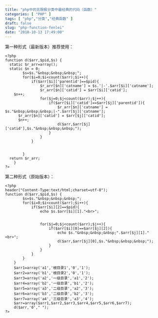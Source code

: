 ```yaml
---
title: "php中的无限极分类中最经典的代码（函数）"
categories: [ "PHP" ]
tags: [ "php","分类","经典函数" ]
draft: false
slug: "php-function-fenlei"
date: "2010-10-13 17:49:00"
---
```


第一种形式（最新版本）推荐使用：

    <?php
    function d($arr,$pid,$s) {
      static $r_arr=array();
      static $n = 0;
            $s=$s."&nbsp;&nbsp;&nbsp;";
            for($i=0;$i<count($arr);$i++){
                if($arr[$i]['parentid']==$pid){
                    $r_arr[$n]['catname'] = $s.'|-'.$arr[$i]['catname'];
                    $r_arr[$n]['catid'] = $arr[$i]['catid'];
        $n++;
                    for($j=0;$j<count($arr);$j++){
                        if($arr[$i]['catid']==$arr[$j]['parentid']){
                            $r_arr[$n]['catname'] = $s."&nbsp;&nbsp;&nbsp;|-".$arr[$j]['catname'];
          $r_arr[$n]['catid'] = $arr[$j]['catid'];
          $n++;
                            d($arr,$arr[$j]['catid'],$s."&nbsp;&nbsp;&nbsp;");
                        }
                    }
                }
    
    
            }
      return $r_arr;
        }
    ?>

第二种形式（原始版本）：

    <?php
    header("Content-Type:text/html;charset=utf-8");
    function d($arr,$pid,$s) {
            $s=$s."&nbsp;&nbsp;&nbsp;";
            for($i=0;$i<count($arr);$i++){
                if($arr[$i][2]==$pid){
                    echo $s.$arr[$i][1]."<br>";
    
    
                    for($j=0;$j<count($arr);$j++){
                        if($arr[$i][0]==$arr[$j][2]){
                            echo $s."&nbsp;&nbsp;&nbsp;".$arr[$j][1]."<br>";
                            d($arr,$arr[$j][0],$s."&nbsp;&nbsp;&nbsp;");
                        }
                    }
                }
            }
        }
        $arr1=array('a1','根目录1','0','1');
        $arr2=array('b1','根目录2','0','1');
        $arr3=array('a2','一级目录','a1','2');
        $arr4=array('b2','一级目录','b1','2');
        $arr5=array('a3','二级目录','a2','3');
        $arr6=array('b3','二级目录','b2','3');
        $arr7=array('a4','三级目录','a3','4');
        $arr=array($arr1,$arr2,$arr3,$arr4,$arr5,$arr6,$arr7);
        d($arr,'0'," ");
    ?>
